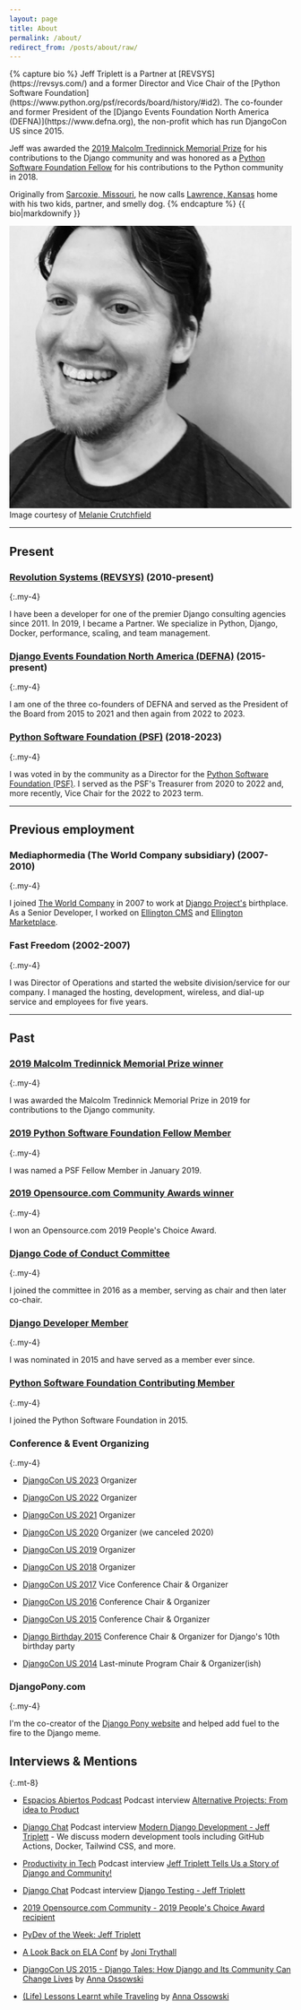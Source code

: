 ```yaml
---
layout: page
title: About
permalink: /about/
redirect_from: /posts/about/raw/
---
```


<div class="flex items-start">
<div class="w-3/4 flex-0">
{% capture bio %}
Jeff Triplett is a Partner at [REVSYS](https://revsys.com/) and a former Director and Vice Chair of the [Python Software Foundation](https://www.python.org/psf/records/board/history/#id2).
The co-founder and former President of the [Django Events Foundation North America (DEFNA)](https://www.defna.org), the non-profit which has run DjangoCon US since 2015. 

Jeff was awarded the [2019 Malcolm Tredinnick Memorial Prize](https://www.djangoproject.com/weblog/2019/dec/17/2019-malcolm-tredinnick-prize--jeff-triplett/) for his contributions to the Django community and was honored as a [Python Software Foundation Fellow](https://www.python.org/psf/fellows/#welcome-2018-q4-fellow-members) for his contributions to the Python community in 2018.

Originally from [Sarcoxie, Missouri](http://en.wikipedia.org/wiki/Sarcoxie,_Missouri), he now calls [Lawrence, Kansas](http://en.wikipedia.org/wiki/Lawrence,_Kansas) home with his two kids, partner, and smelly dog.
{% endcapture %}
{{ bio|markdownify }}
</div>

<div class="flex-1 ml-8 w-64 w-1/4 md:w-96">
<img class="w-full rounded-lg" src="/assets/images/dcus-2017-bw.jpg" alt="Jeff Triplett" title="Jeff Triplett taken by Melanie Crutchfield">
<div class="text-center md:text-lg text-md">
Image courtesy of
<a href="https://twitter.com/HelloMelanieC">Melanie&nbsp;Crutchfield</a>
</div>
</div>

</div>

----

## Present

### [Revolution Systems (REVSYS)](http://revsys.com/) (2010-present)
{:.my-4}

I have been a developer for one of the premier Django consulting agencies since 2011. 
In 2019, I became a Partner. 
We specialize in Python, Django, Docker, performance, scaling, and team management.

### [Django Events Foundation North America (DEFNA)](https://github.com/defna) (2015-present)
{:.my-4}

I am one of the three co-founders of DEFNA and served as the President of the Board from 2015 to 2021 and then again from 2022 to 2023. 

### [Python Software Foundation (PSF)](https://www.python.org/psf/records/board/history/#id2) (2018-2023)
{:.my-4}

I was voted in by the community as a Director for the [Python Software Foundation (PSF)](https://www.python.org/psf/). I served as the PSF's Treasurer from 2020 to 2022 and, more recently, Vice Chair for the 2022 to 2023 term.

----

## Previous employment

### Mediaphormedia (The World Company subsidiary) (2007-2010)
{:.my-4}

I joined [The World Company](http://www.theworldco.net) in 2007 to work at [Django Project's](http://djangoproject.com/) birthplace. As a Senior Developer, I worked on [Ellington CMS](https://www.ellingtoncms.com/) and [Ellington Marketplace](https://www.ellingtoncms.com/marketplace/).

### Fast Freedom (2002-2007)
{:.my-4}

I was Director of Operations and started the website division/service for our company. 
I managed the hosting, development, wireless, and dial-up service and employees for five years.

----

## Past

### [2019 Malcolm Tredinnick Memorial Prize winner](https://www.djangoproject.com/weblog/2019/dec/17/2019-malcolm-tredinnick-prize--jeff-triplett/)
{:.my-4}

I was awarded the Malcolm Tredinnick Memorial Prize in 2019 for contributions to the Django community.

### [2019 Python Software Foundation Fellow Member](http://pyfound.blogspot.com/2019/01/python-software-foundation-fellow.html)
{:.my-4}

I was named a PSF Fellow Member in January 2019.

### [2019 Opensource.com Community Awards winner](https://opensource.com/article/19/2/community-awards-2019#people)
{:.my-4}

I won an Opensource.com 2019 People's Choice Award.

### [Django Code of Conduct Committee](https://www.djangoproject.com/foundation/committees/#conduct)
{:.my-4}

I joined the committee in 2016 as a member, serving as chair and then later co-chair. 

### [Django Developer Member](https://www.djangoproject.com/foundation/developer-members/)
{:.my-4}

I was nominated in 2015 and have served as a member ever since.

### [Python Software Foundation Contributing Member](https://www.python.org/psf/membership/)
{:.my-4}

I joined the Python Software Foundation in 2015.

### Conference & Event Organizing
{:.my-4}

- [DjangoCon US 2023](https://2023.djangocon.us/) Organizer

- [DjangoCon US 2022](https://2022.djangocon.us/) Organizer

- [DjangoCon US 2021](https://2021.djangocon.us/) Organizer

- [DjangoCon US 2020](https://2020.djangocon.us/) Organizer (we canceled 2020)

- [DjangoCon US 2019](https://2019.djangocon.us/) Organizer

- [DjangoCon US 2018](https://2018.djangocon.us/) Organizer

- [DjangoCon US 2017](https://2017.djangocon.us/) Vice Conference Chair & Organizer

- [DjangoCon US 2016](https://2016.djangocon.us/) Conference Chair & Organizer

- [DjangoCon US 2015](https://2015.djangocon.us/) Conference Chair & Organizer

- [Django Birthday 2015](https://djangobirthday.com/) Conference Chair & Organizer for Django's 10th birthday party

- [DjangoCon US 2014](https://2014.djangocon.us/) Last-minute Program Chair & Organizer(ish)

### DjangoPony.com
{:.my-4}

I'm the co-creator of the [Django Pony website](http://www.djangopony.com/) and helped add fuel to the fire to the Django meme.

## Interviews & Mentions
{:.mt-8}

- [Espacios Abiertos Podcast](https://espaciosabiertos.dev/) Podcast interview [Alternative Projects: From idea to Product](https://espaciosabiertos.dev/jeff-triplett/)

- [Django Chat](https://djangochat.com/) Podcast interview [Modern Django Development - Jeff Triplett](https://djangochat.com/episodes/docker-tailwind-and-more-jeff-triplett) - We discuss modern development tools including GitHub Actions, Docker, Tailwind CSS, and more.

- [Productivity in Tech](https://productivityintech.com/) Podcast interview [Jeff Triplett Tells Us a Story of Django and Community!](https://productivityintech.transistor.fm/episodes/jeff-triplett-tells-us-a-story-of-django-and-community)

- [Django Chat](https://djangochat.com/) Podcast interview [Django Testing - Jeff Triplett](https://django-chat.simplecast.com/episodes/jeff-triplett)

- [2019 Opensource.com Community - 2019 People's Choice Award
 recipient](https://opensource.com/article/19/2/community-awards-2019#people)

- [PyDev of the Week: Jeff Triplett](http://www.blog.pythonlibrary.org/2016/01/04/pydev-of-the-week-jeff-triplett/)

- [A Look Back on ELA Conf](http://jonibologna.com/a-look-back-on-ela-conf/) by [Joni Trythall](https://twitter.com/JoniTrythall)

- [DjangoCon US 2015 - Django Tales: How Django and Its Community Can Change Lives](https://www.youtube.com/watch?v=JQkM_fOlb2A) by [Anna Ossowski](https://twitter.com/OssAnna16)

- [(Life) Lessons Learnt while Traveling](http://anna-oz.tumblr.com/post/156114754840/life-lessons-learnt-while-traveling) by [Anna Ossowski](https://twitter.com/OssAnna16)
